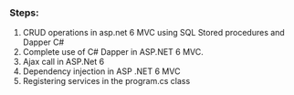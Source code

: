 ### Steps:

1. CRUD operations in asp.net 6 MVC using SQL Stored procedures and Dapper C#
2. Complete use of C# Dapper in ASP.NET 6 MVC.
3. Ajax call in ASP.Net 6
4. Dependency injection in ASP .NET 6 MVC
5. Registering services in the program.cs class
